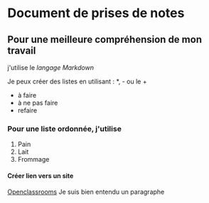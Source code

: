# Document de prises de notes

## Pour une meilleure **compréhension** de mon travail

j'utilise le _langage Markdown_

Je peux créer des listes en utilisant : \*, - ou le +

- à faire
- à ne pas faire
- refaire

### Pour une liste ordonnée, j'utilise

1. Pain
2. Lait
3. Frommage

#### Créer lien vers un site

[Openclassrooms](https://openclassrooms.com)
Je suis bien entendu un paragraphe
